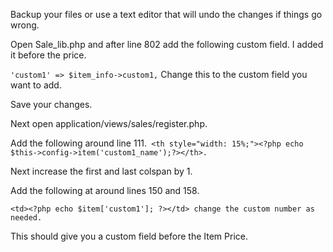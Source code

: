 Backup your files or use a text editor that will undo the changes if things go wrong.

Open Sale_lib.php and after line 802 add the following custom field. I added it before the price.

``'custom1' => $item_info->custom1,`` Change this to the custom field you want to add.

Save your changes.

Next open application/views/sales/register.php.

Add the following around line 111.`` <th style="width: 15%;"><?php echo $this->config->item('custom1_name');?></th>.``

Next increase the first and last colspan by 1.

Add the following at around lines 150 and 158.

``<td><?php echo $item['custom1']; ?></td> change the custom number as needed.``

This should give you a custom field before the Item Price.


